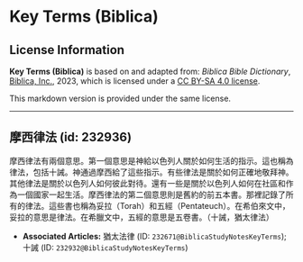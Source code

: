 # Key Terms (Biblica)

## License Information

**Key Terms (Biblica)** is based on and adapted from: _Biblica Bible Dictionary_, [Biblica, Inc.](https://www.biblica.com/), 2023, which is licensed under a [CC BY-SA 4.0 license](https://creativecommons.org/licenses/by-sa/4.0/legalcode.en).

This markdown version is provided under the same license.



--------------------------------

## 摩西律法 (id: 232936)

摩西律法有兩個意思。第一個意思是神給以色列人關於如何生活的指示。這也稱為律法，包括十誡。神通過摩西給了這些指示。有些律法是關於如何正確地敬拜神。其他律法是關於以色列人如何彼此對待。還有一些是關於以色列人如何在社區和作為一個國家一起生活。摩西律法的第二個意思則是舊約的前五本書。那裡記錄了所有的律法。這些書也稱為妥拉（Torah）和五經（Pentateuch）。在希伯來文中，妥拉的意思是律法。在希臘文中，五經的意思是五卷書。（十誡，猶太律法）

* **Associated Articles:** 猶太法律 (ID: `232671@BiblicaStudyNotesKeyTerms`); 十誡 (ID: `232932@BiblicaStudyNotesKeyTerms`)

